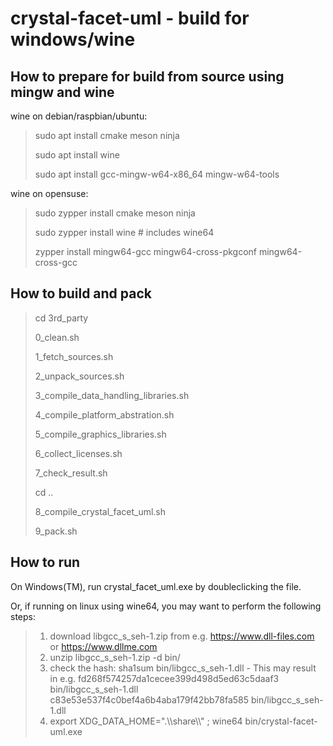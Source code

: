
crystal-facet-uml - build for windows/wine
=============

How to prepare for build from source using mingw and wine
-----------

wine on debian/raspbian/ubuntu:

> sudo apt install cmake meson ninja
>
> sudo apt install wine
>
> sudo apt install gcc-mingw-w64-x86_64 mingw-w64-tools

wine on opensuse:

> sudo zypper install cmake meson ninja
>
> sudo zypper install wine  # includes wine64
>
> zypper install mingw64-gcc mingw64-cross-pkgconf mingw64-cross-gcc

How to build and pack
-----------

> cd 3rd_party
>
> 0_clean.sh
>
> 1_fetch_sources.sh
>
> 2_unpack_sources.sh
>
> 3_compile_data_handling_libraries.sh
>
> 4_compile_platform_abstration.sh
>
> 5_compile_graphics_libraries.sh
>
> 6_collect_licenses.sh
>
> 7_check_result.sh
>
> cd ..
>
> 8_compile_crystal_facet_uml.sh
>
> 9_pack.sh

How to run
-----------

On Windows(TM), run crystal_facet_uml.exe by doubleclicking the file.

Or, if running on linux using wine64, you may want to perform the following steps:

> 1) download libgcc_s_seh-1.zip from e.g. https://www.dll-files.com or https://www.dllme.com
> 2) unzip libgcc_s_seh-1.zip -d bin/
> 3) check the hash: sha1sum bin/libgcc_s_seh-1.dll - This may result in e.g.
>    fd268f574257da1cecee399d498d5ed63c5daaf3  bin/libgcc_s_seh-1.dll
>    c83e53e537f4c0bef4a6b4aba179f42bb78fa585  bin/libgcc_s_seh-1.dll
> 4) export XDG_DATA_HOME=".\\\\share\\\\" ; wine64 bin/crystal-facet-uml.exe

